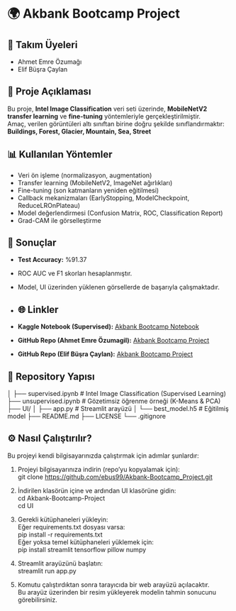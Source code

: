# 🌍 Akbank Bootcamp Project

## 👥 Takım Üyeleri
- Ahmet Emre Özumağı
- Elif Büşra Çaylan  

## 📂 Proje Açıklaması
Bu proje, **Intel Image Classification** veri seti üzerinde, **MobileNetV2 transfer learning** ve **fine-tuning** yöntemleriyle gerçekleştirilmiştir.  
Amaç, verilen görüntüleri altı sınıftan birine doğru şekilde sınıflandırmaktır:  
**Buildings, Forest, Glacier, Mountain, Sea, Street**

## 📊 Kullanılan Yöntemler
- Veri ön işleme (normalizasyon, augmentation)  
- Transfer learning (MobileNetV2, ImageNet ağırlıkları)  
- Fine-tuning (son katmanların yeniden eğitilmesi)  
- Callback mekanizmaları (EarlyStopping, ModelCheckpoint, ReduceLROnPlateau)  
- Model değerlendirmesi (Confusion Matrix, ROC, Classification Report)  
- Grad-CAM ile görselleştirme  

## 🧪 Sonuçlar
- **Test Accuracy:** %91.37  
- ROC AUC ve F1 skorları hesaplanmıştır.  
- Model, UI üzerinden yüklenen görsellerde de başarıyla çalışmaktadır.

- ## 🌐 Linkler
- **Kaggle Notebook (Supervised):** [Akbank Bootcamp Notebook](https://www.kaggle.com/code/elifbraaylan/akbank-bootcamp-project)  
- **GitHub Repo (Ahmet Emre Özumagil):** [Akbank Bootcamp Project](https://github.com/AhmetEmreOzumagi/Akbank-Bootcamp-Project)  
- **GitHub Repo (Elif Büşra Çaylan):** [Akbank Bootcamp Project](https://github.com/ebus99/Akbank-Bootcamp_Project)


## 📂 Repository Yapısı
│
├── supervised.ipynb # Intel Image Classification (Supervised Learning)
├── unsupervised.ipynb # Gözetimsiz öğrenme örneği (K-Means & PCA)
├── UI/
│ ├── app.py # Streamlit arayüzü
│ └── best_model.h5 # Eğitilmiş model
├── README.md
├── LICENSE
└── .gitignore

## ⚙️ Nasıl Çalıştırılır?

Bu projeyi kendi bilgisayarınızda çalıştırmak için adımlar şunlardır:

1. Projeyi bilgisayarınıza indirin (repo’yu kopyalamak için):  
   git clone https://github.com/ebus99/Akbank-Bootcamp_Project.git

2. İndirilen klasörün içine ve ardından UI klasörüne gidin:  
   cd Akbank-Bootcamp-Project  
   cd UI

3. Gerekli kütüphaneleri yükleyin:  
   Eğer requirements.txt dosyası varsa:  
   pip install -r requirements.txt  
   Eğer yoksa temel kütüphaneleri yüklemek için:  
   pip install streamlit tensorflow pillow numpy

4. Streamlit arayüzünü başlatın:  
   streamlit run app.py

5. Komutu çalıştırdıktan sonra tarayıcıda bir web arayüzü açılacaktır.  
   Bu arayüz üzerinden bir resim yükleyerek modelin tahmin sonucunu görebilirsiniz.

